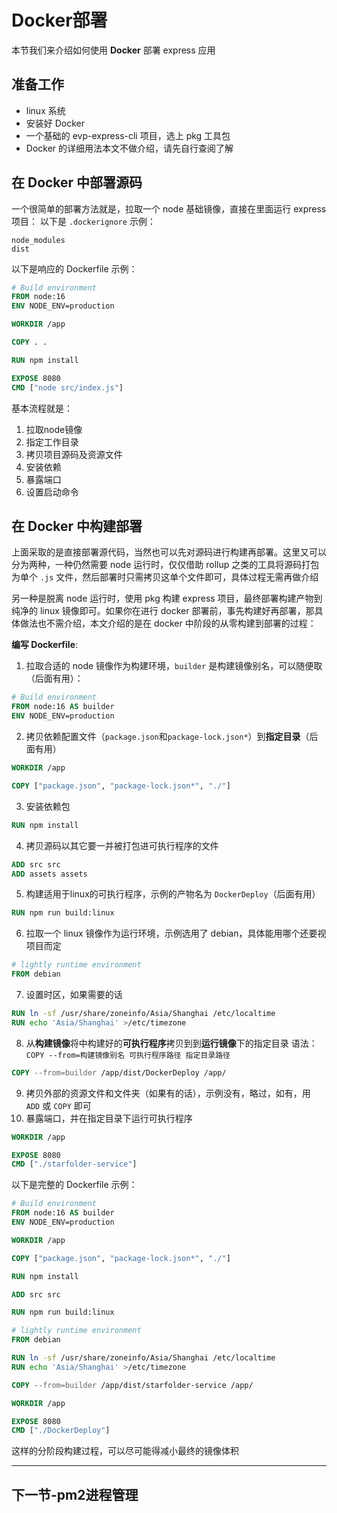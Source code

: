 # Docker部署

本节我们来介绍如何使用 **Docker** 部署 express 应用

## 准备工作

- linux 系统
- 安装好 Docker
- 一个基础的 evp-express-cli 项目，选上 pkg 工具包
- Docker 的详细用法本文不做介绍，请先自行查阅了解

## 在 Docker 中部署源码

一个很简单的部署方法就是，拉取一个 node 基础镜像，直接在里面运行 express 项目：
以下是 `.dockerignore` 示例：
```text
node_modules
dist
```
以下是响应的 Dockerfile 示例：
```dockerfile
# Build environment
FROM node:16
ENV NODE_ENV=production

WORKDIR /app

COPY . .

RUN npm install

EXPOSE 8080
CMD ["node src/index.js"]
```
基本流程就是：
1. 拉取node镜像 
2. 指定工作目录 
3. 拷贝项目源码及资源文件 
4. 安装依赖 
5. 暴露端口 
6. 设置启动命令

## 在 Docker 中构建部署

上面采取的是直接部署源代码，当然也可以先对源码进行构建再部署。这里又可以分为两种，一种仍然需要 node 运行时，仅仅借助 rollup 之类的工具将源码打包为单个 `.js` 文件，然后部署时只需拷贝这单个文件即可，具体过程无需再做介绍

另一种是脱离 node 运行时，使用 pkg 构建 express 项目，最终部署构建产物到纯净的 linux 镜像即可。如果你在进行 docker 部署前，事先构建好再部署，那具体做法也不需介绍，本文介绍的是在 docker 中阶段的从零构建到部署的过程：

**编写 Dockerfile**: 
1. 拉取合适的 node 镜像作为构建环境，`builder` 是构建镜像别名，可以随便取（后面有用）：
```dockerfile
# Build environment
FROM node:16 AS builder
ENV NODE_ENV=production
```
2. 拷贝依赖配置文件（`package.json`和`package-lock.json*`）到**指定目录**（后面有用）
```dockerfile
WORKDIR /app

COPY ["package.json", "package-lock.json*", "./"]
```
3. 安装依赖包
```dockerfile
RUN npm install
```
4. 拷贝源码以其它要一并被打包进可执行程序的文件
```dockerfile
ADD src src
ADD assets assets
```
5. 构建适用于linux的可执行程序，示例的产物名为 `DockerDeploy`（后面有用）
```dockerfile
RUN npm run build:linux
```
6. 拉取一个 linux 镜像作为运行环境，示例选用了 debian，具体能用哪个还要视项目而定
```dockerfile
# lightly runtime environment
FROM debian
```
7. 设置时区，如果需要的话
```dockerfile
RUN ln -sf /usr/share/zoneinfo/Asia/Shanghai /etc/localtime
RUN echo 'Asia/Shanghai' >/etc/timezone
```
8. 从**构建镜像**将中构建好的**可执行程序**拷贝到到**运行镜像**下的指定目录
语法：`COPY --from=构建镜像别名 可执行程序路径 指定目录路径`
```dockerfile
COPY --from=builder /app/dist/DockerDeploy /app/
```
9. 拷贝外部的资源文件和文件夹（如果有的话），示例没有，略过，如有，用 `ADD` 或 `COPY` 即可
10. 暴露端口，并在指定目录下运行可执行程序
```dockerfile
WORKDIR /app

EXPOSE 8080
CMD ["./starfolder-service"]
```
以下是完整的 Dockerfile 示例：
```dockerfile
# Build environment
FROM node:16 AS builder
ENV NODE_ENV=production

WORKDIR /app

COPY ["package.json", "package-lock.json*", "./"]

RUN npm install

ADD src src

RUN npm run build:linux

# lightly runtime environment
FROM debian

RUN ln -sf /usr/share/zoneinfo/Asia/Shanghai /etc/localtime
RUN echo 'Asia/Shanghai' >/etc/timezone

COPY --from=builder /app/dist/starfolder-service /app/

WORKDIR /app

EXPOSE 8080
CMD ["./DockerDeploy"]
```
这样的分阶段构建过程，可以尽可能得减小最终的镜像体积

---

## 下一节-pm2进程管理